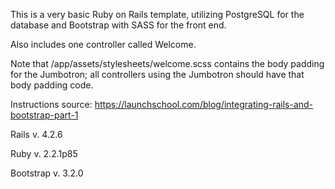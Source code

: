 This is a very basic Ruby on Rails template, utilizing PostgreSQL for the database and Bootstrap with SASS for the front end. 

Also includes one controller called Welcome.

Note that /app/assets/stylesheets/welcome.scss contains the body padding for the Jumbotron; all controllers using the Jumbotron should have that body padding code.

Instructions source: 
https://launchschool.com/blog/integrating-rails-and-bootstrap-part-1

Rails v. 4.2.6

Ruby v. 2.2.1p85

Bootstrap v. 3.2.0

